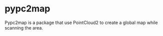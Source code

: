 # pypc2map
Pypc2map is a package that use PointCloud2 to create a global map while scanning the area.
